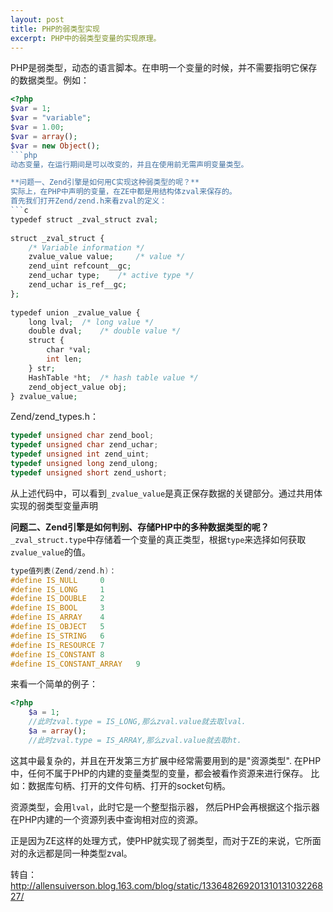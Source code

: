 ```yaml
---
layout: post
title: PHP的弱类型实现
excerpt: PHP中的弱类型变量的实现原理。
---
```


PHP是弱类型，动态的语言脚本。在申明一个变量的时候，并不需要指明它保存的数据类型。例如：
```php
<?php  
$var = 1;  
$var = "variable";  
$var = 1.00;  
$var = array();  
$var = new Object();  
```php
动态变量，在运行期间是可以改变的，并且在使用前无需声明变量类型。

**问题一、Zend引擎是如何用C实现这种弱类型的呢？**
实际上，在PHP中声明的变量，在ZE中都是用结构体zval来保存的。
首先我们打开Zend/zend.h来看zval的定义：
```c
typedef struct _zval_struct zval;  
  
struct _zval_struct {  
    /* Variable information */  
    zvalue_value value;     /* value */  
    zend_uint refcount__gc;  
    zend_uchar type;    /* active type */  
    zend_uchar is_ref__gc;  
};  
  
typedef union _zvalue_value {  
    long lval;  /* long value */  
    double dval;    /* double value */  
    struct {  
        char *val;  
        int len;  
    } str;  
    HashTable *ht;  /* hash table value */  
    zend_object_value obj;  
} zvalue_value;  
```
Zend/zend_types.h：
```c
typedef unsigned char zend_bool;  
typedef unsigned char zend_uchar;  
typedef unsigned int zend_uint;  
typedef unsigned long zend_ulong;  
typedef unsigned short zend_ushort;  
```
从上述代码中，可以看到`_zvalue_value`是真正保存数据的关键部分。通过共用体实现的弱类型变量声明

**问题二、Zend引擎是如何判别、存储PHP中的多种数据类型的呢？**
`_zval_struct.type`中存储着一个变量的真正类型，根据`type`来选择如何获取`zvalue_value`的值。
```c
type值列表(Zend/zend.h)：  
#define IS_NULL     0  
#define IS_LONG     1  
#define IS_DOUBLE   2  
#define IS_BOOL     3  
#define IS_ARRAY    4  
#define IS_OBJECT   5  
#define IS_STRING   6  
#define IS_RESOURCE 7  
#define IS_CONSTANT 8  
#define IS_CONSTANT_ARRAY   9  
```
来看一个简单的例子：
```php 
<?php  
    $a = 1;  
    //此时zval.type = IS_LONG,那么zval.value就去取lval.  
    $a = array();  
    //此时zval.type = IS_ARRAY,那么zval.value就去取ht.  
```
这其中最复杂的，并且在开发第三方扩展中经常需要用到的是"资源类型".
在PHP中，任何不属于PHP的内建的变量类型的变量，都会被看作资源来进行保存。
比如：数据库句柄、打开的文件句柄、打开的socket句柄。

资源类型，会用`lval`，此时它是一个整型指示器， 然后PHP会再根据这个指示器在PHP内建的一个资源列表中查询相对应的资源。

正是因为ZE这样的处理方式，使PHP就实现了弱类型，而对于ZE的来说，它所面对的永远都是同一种类型zval。

转自：http://allensuiverson.blog.163.com/blog/static/13364826920131013103226827/